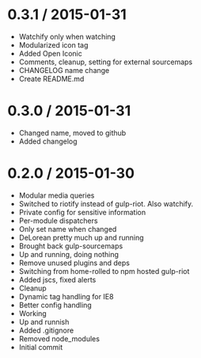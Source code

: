 
0.3.1 / 2015-01-31
==================

  * Watchify only when watching
  * Modularized icon tag
  * Added Open Iconic
  * Comments, cleanup, setting for external sourcemaps
  * CHANGELOG name change
  * Create README.md


0.3.0 / 2015-01-31
==================

  * Changed name, moved to github
  * Added changelog


0.2.0 / 2015-01-30
==================

  * Modular media queries
  * Switched to riotify instead of gulp-riot. Also watchify.
  * Private config for sensitive information
  * Per-module dispatchers
  * Only set name when changed
  * DeLorean pretty much up and running
  * Brought back gulp-sourcemaps
  * Up and running, doing nothing
  * Remove unused plugins and deps
  * Switching from home-rolled to npm hosted gulp-riot
  * Added jscs, fixed alerts
  * Cleanup
  * Dynamic tag handling for IE8
  * Better config handling
  * Working
  * Up and runnish
  * Added .gitignore
  * Removed node_modules
  * Initial commit

